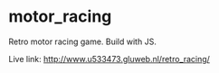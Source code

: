 # motor_racing
Retro motor racing game. Build with JS.

Live link: http://www.u533473.gluweb.nl/retro_racing/
